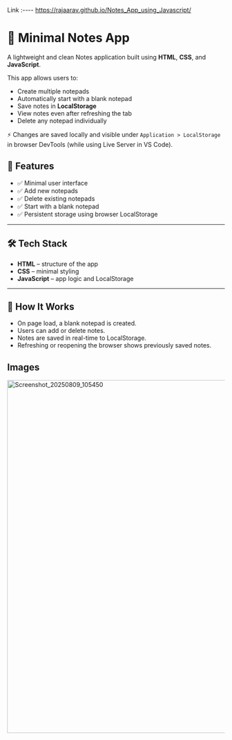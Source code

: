 Link :---- https://rajaarav.github.io/Notes_App_using_Javascript/

# 📒 Minimal Notes App

A lightweight and clean Notes application built using **HTML**, **CSS**, and **JavaScript**.

This app allows users to:
- Create multiple notepads
- Automatically start with a blank notepad
- Save notes in **LocalStorage**
- View notes even after refreshing the tab
- Delete any notepad individually

⚡ Changes are saved locally and visible under `Application > LocalStorage` in browser DevTools (while using Live Server in VS Code).

## 🚀 Features

- ✅ Minimal user interface
- ✅ Add new notepads
- ✅ Delete existing notepads
- ✅ Start with a blank notepad
- ✅ Persistent storage using browser LocalStorage

---

## 🛠️ Tech Stack

- **HTML** – structure of the app  
- **CSS** – minimal styling  
- **JavaScript** – app logic and LocalStorage

---

## 🧠 How It Works

- On page load, a blank notepad is created.
- Users can add or delete notes.
- Notes are saved in real-time to LocalStorage.
- Refreshing or reopening the browser shows previously saved notes.


## Images
<img width="1637" height="816" alt="Screenshot_20250809_105450" src="https://github.com/user-attachments/assets/43dbbe3a-00ba-4c86-9ac7-a000c917c1b5" />

